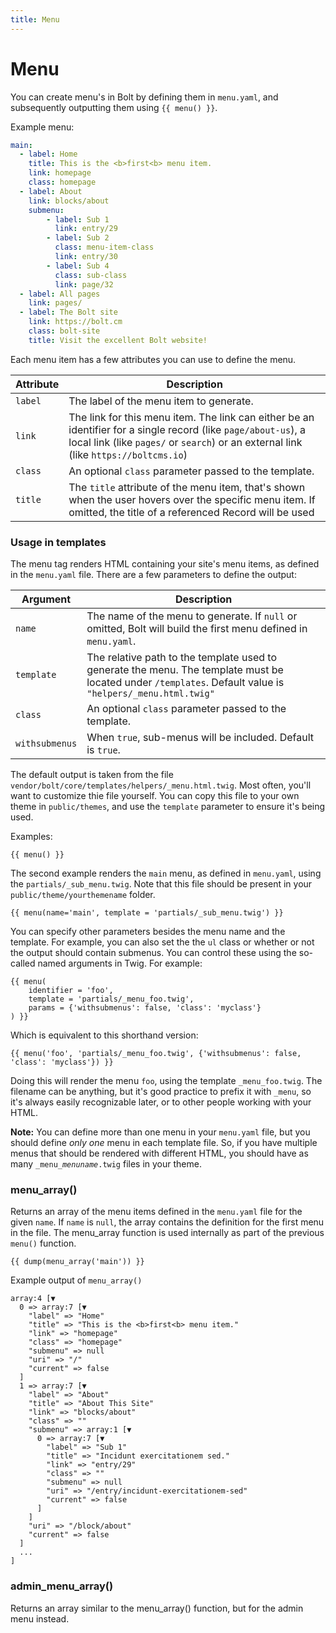 ```yaml
---
title: Menu
---
```

Menu
====

You can create menu's in Bolt by defining them in `menu.yaml`, and subsequently outputting them using `{{ menu() }}`.

Example menu:

```yaml
main:
  - label: Home
    title: This is the <b>first<b> menu item.
    link: homepage
    class: homepage
  - label: About
    link: blocks/about
    submenu:
        - label: Sub 1
          link: entry/29
        - label: Sub 2
          class: menu-item-class
          link: entry/30
        - label: Sub 4
          class: sub-class
          link: page/32
  - label: All pages
    link: pages/
  - label: The Bolt site
    link: https://bolt.cm
    class: bolt-site
    title: Visit the excellent Bolt website!
```

Each menu item has a few attributes you can use to define the menu.

| Attribute      | Description |
|----------------|-------------|
| `label`         | The label of the menu item to generate. |
| `link`     | The link for this menu item. The link can either be an identifier for a single record (like `page/about-us`), a local link (like `pages/` or `search`) or an external link (like `https://boltcms.io`)  |
| `class `       | An optional `class` parameter passed to the template. |
| `title` | The `title` attribute of the menu item, that's shown when the user hovers over the specific menu item. If omitted, the title of a referenced Record will be used |

### Usage in templates

The menu tag renders HTML containing your site's menu items, as defined in the
`menu.yaml` file. There are a few parameters to define the output:

| Argument       | Description |
|----------------|-------------|
| `name`         | The name of the menu to generate. If `null` or omitted, Bolt will build the first menu defined in `menu.yaml`. |
| `template`     | The relative path to the template used to generate the menu. The template must be located under `/templates`. Default value is `"helpers/_menu.html.twig"`  |
| `class `       | An optional `class` parameter passed to the template. |
| `withsubmenus` | When `true`, sub-menus will be included. Default is `true`. |

The default output is taken from the file
`vendor/bolt/core/templates/helpers/_menu.html.twig`. Most often, you'll want
to customize thie file yourself. You can copy this file to your own theme in
`public/themes`, and use the `template` parameter to ensure it's being used.

Examples:

```twig
{{ menu() }}
```

The second example renders the `main` menu, as defined in `menu.yaml`, using
the `partials/_sub_menu.twig`. Note that this file should be present in your
`public/theme/yourthemename` folder.

```twig
{{ menu(name='main', template = 'partials/_sub_menu.twig') }}
```


You can specify other parameters besides the menu name and the template. For
example, you can also set the the `ul` class or whether or not the output
should contain submenus. You can control these using the so-called named
arguments in Twig. For example:

```twig
{{ menu(
    identifier = 'foo',
    template = 'partials/_menu_foo.twig',
    params = {'withsubmenus': false, 'class': 'myclass'}
) }}
```

Which is equivalent to this shorthand version:

```twig
{{ menu('foo', 'partials/_menu_foo.twig', {'withsubmenus': false, 'class': 'myclass'}) }}
```

Doing this will render the menu `foo`, using the template `_menu_foo.twig`. The
filename can be anything, but it's good practice to prefix it with `_menu`, so
it's always easily recognizable later, or to other people working with your
HTML.

<p class="note"><strong>Note:</strong> You can define more than one menu in
your <code>menu.yaml</code> file, but you should define <em>only one</em> menu
in each template file. So, if you have multiple menus that should be rendered
with different HTML, you should have as many
<code>_menu_<em>menuname</em>.twig</code> files in your theme.</p>


### menu_array()

Returns an array of the menu items defined in the `menu.yaml` file for the
given `name`. If `name` is `null`, the array contains the definition for the
first menu in the file. The menu_array function is used internally as part of
the previous `menu()` function.

```twig
{{ dump(menu_array('main')) }}
```

Example output of `menu_array()`

```twig
array:4 [▼
  0 => array:7 [▼
    "label" => "Home"
    "title" => "This is the <b>first<b> menu item."
    "link" => "homepage"
    "class" => "homepage"
    "submenu" => null
    "uri" => "/"
    "current" => false
  ]
  1 => array:7 [▼
    "label" => "About"
    "title" => "About This Site"
    "link" => "blocks/about"
    "class" => ""
    "submenu" => array:1 [▼
      0 => array:7 [▼
        "label" => "Sub 1"
        "title" => "Incidunt exercitationem sed."
        "link" => "entry/29"
        "class" => ""
        "submenu" => null
        "uri" => "/entry/incidunt-exercitationem-sed"
        "current" => false
      ]
    ]
    "uri" => "/block/about"
    "current" => false
  ]
  ...
]
```

### admin_menu_array()

Returns an array similar to the menu_array() function, but for the admin menu
instead.
